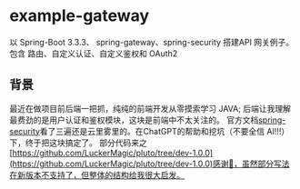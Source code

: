 # example-gateway
以 Spring-Boot 3.3.3、 spring-gateway、spring-security 搭建API 网关例子。包含 路由、自定义认证、自定义鉴权和 OAuth2

## 背景
最近在做项目前后端一把抓，纯纯的前端开发从零摸索学习 JAVA;
后端让我理解最费劲的是用户认证和鉴权模块，这块是前端中不太关注的。
官方文档[spring-security](https://springdoc.cn/spring-security/getting-spring-security.html)看了三遍还是云里雾里的。在ChatGPT的帮助和挖坑（不要全信 AI!!!）下，终于把这块搞定了。
部分代码来之 [https://github.com/LuckerMagic/pluto/tree/dev-1.0.0](https://github.com/LuckerMagic/pluto/tree/dev-1.0.0)感谢🙏，虽然部分写法在新版本不支持了，但整体的结构给我很大启发。
